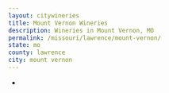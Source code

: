 ```yaml
---
layout: citywineries
title: Mount Vernon Wineries
description: Wineries in Mount Vernon, MO
permalink: /missouri/lawrence/mount-vernon/
state: mo
county: lawrence
city: mount vernon
---
```

-
